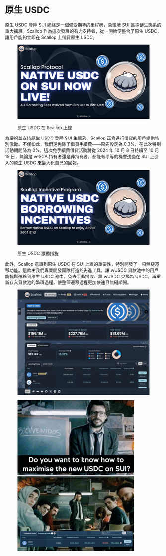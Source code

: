 # 原生 USDC

原生 USDC 登陸 SUI 網絡是一個備受期待的里程碑，象徵著 SUI 區塊鏈生態系的重大擴展。Scallop 作為這次發展的有力支持者，從一開始便整合了原生 USDC，讓用戶能夠立即在 Scallop 上借貸原生 USDC。

<figure><img src="../.gitbook/assets/1.png" alt=""><figcaption><p>原生 USDC 在 Scallop 上線</p></figcaption></figure>

為慶祝並支持原生 USDC 登陸 SUI 生態系，Scallop 正為進行借貸的用戶提供特別激勵。不僅如此，我們還免除了借貸手續費——原先設定為 0.3%，在此次特別活動期間降為 0%。這次免手續費借貸活動將從 2024 年 10 月 8 日持續至 10 月 15 日，無論是 veSCA 持有者還是非持有者，都能有平等的機會透過在 SUI 上引入的原生 USDC 來最大化自己的回報。

<figure><img src="../.gitbook/assets/2.png" alt="" width="563"><figcaption><p>原生 USDC 激勵措施</p></figcaption></figure>

此外，Scallop 意識到原生 USDC 在 SUI 上線的重要性，特別開發了一項無縫遷移功能。這款由我們專業開發團隊打造的先進工具，讓 wUSDC 貸款池中的用戶能輕鬆遷移到原生 USDC 池中，免去手動提取、將 wUSDC 兌換為 USDC，再重新存入貸款池的繁瑣過程，使整個遷移過程更加快速且無縫順暢。

<figure><img src="../.gitbook/assets/3.gif" alt=""><figcaption></figcaption></figure>

<figure><img src="../.gitbook/assets/4.png" alt="" width="375"><figcaption></figcaption></figure>
